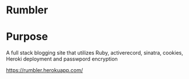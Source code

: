 # Rumbler


# Purpose
 A full stack blogging site that utilizes Ruby, activerecord, sinatra, cookies, Heroki deployment and passwpord encryption

https://rumbler.herokuapp.com/
